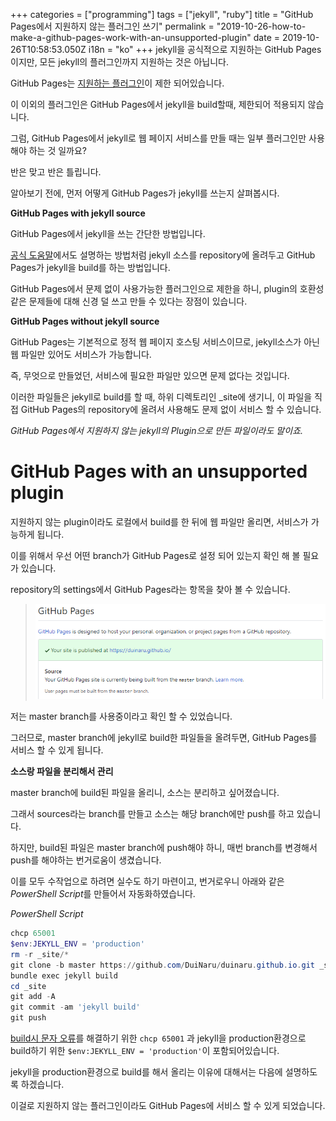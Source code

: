 +++
categories = ["programming"]
tags = ["jekyll", "ruby"]
title = "GitHub Pages에서 지원하지 않는 플러그인 쓰기"
permalink = "2019-10-26-how-to-make-a-github-pages-work-with-an-unsupported-plugin"
date = 2019-10-26T10:58:53.050Z
i18n = "ko"
+++
jekyll을 공식적으로 지원하는 GitHub Pages이지만, 모든 jekyll의 플러그인까지 지원하는 것은 아닙니다.

GitHub Pages는  [지원하는 플러그인](http://pages.github.com/versions/)이 제한 되어있습니다.

이 이외의 플러그인은 GitHub Pages에서 jekyll을 build할때, 제한되어 적용되지 않습니다.

그럼, GitHub Pages에서 jekyll로 웹 페이지 서비스를 만들 때는 일부 플러그인만 사용해야 하는 것 일까요?

반은 맞고 반은 틀립니다.

알아보기 전에, 먼저 어떻게 GitHub Pages가  jekyll를 쓰는지 살펴봅시다.

**GitHub Pages with jekyll source**

GitHub Pages에서 jekyll을 쓰는 간단한 방법입니다.

[공식 도움말](https://help.github.com/en/github/working-with-github-pages/setting-up-a-github-pages-site-with-jekyll)에서도 설명하는 방법처럼 jekyll 소스를 repository에 올려두고 GitHub Pages가 jekyll을 build를 하는 방법입니다.

GitHub Pages에서 문제 없이 사용가능한 플러그인으로 제한을 하니, plugin의 호환성 같은 문제들에 대해 신경 덜 쓰고 만들 수 있다는 장점이 있습니다.

**GitHub Pages without jekyll source**

GitHub Pages는 기본적으로 정적 웹 페이지 호스팅 서비스이므로, jekyll소스가 아닌 웹 파일만 있어도 서비스가 가능합니다.

즉, 무엇으로 만들었던, 서비스에 필요한 파일만 있으면 문제 없다는 것입니다.

이러한 파일들은 jekyll로 build를 할 때, 하위 디렉토리인 _site에 생기니, 이 파일을 직접 GitHub Pages의 repository에 올려서 사용해도 문제 없이 서비스 할 수 있습니다.

*GitHub Pages에서 지원하지 않는 jekyll의 Plugin으로 만든 파일이라도 말이죠.*

# GitHub Pages with an unsupported plugin

지원하지 않는 plugin이라도 로컬에서 build를 한 뒤에 웹 파일만 올리면, 서비스가 가능하게 됩니다.

이를 위해서 우선 어떤 branch가 GitHub Pages로 설정 되어 있는지 확인 해 볼 필요가 있습니다.

repository의 settings에서 GitHub Pages라는 항목을 찾아 볼 수 있습니다.

> ![GitHub Pages Settings](/img/uploads/settings-github-pages.png)

저는 master branch를 사용중이라고 확인 할 수 있었습니다.

그러므로, master branch에 jekyll로 build한 파일들을 올려두면, GitHub Pages를 서비스 할 수 있게 됩니다.

**소스랑 파일을 분리해서 관리**

master branch에 build된 파일을 올리니, 소스는 분리하고 싶어졌습니다.

그래서 sources라는 branch를 만들고 소스는 해당 branch에만 push를 하고 있습니다.

하지만, build된 파일은 master branch에 push해야 하니, 매번 branch를 변경해서 push를 해야하는 번거로움이 생겼습니다.

이를 모두 수작업으로 하려면 실수도 하기 마련이고, 번거로우니 아래와 같은 *PowerShell Script*를 만들어서 자동화하였습니다.

*PowerShell Script*

```powershell
chcp 65001
$env:JEKYLL_ENV = 'production'
rm -r _site/*
git clone -b master https://github.com/DuiNaru/duinaru.github.io.git _site
bundle exec jekyll build
cd _site
git add -A
git commit -am 'jekyll build'
git push
```

[build시 문자 오류](../2019-10-23-blog-with-development-and-experience#%EB%AC%B8%EC%A0%9C-%ED%95%B4%EA%B2%B0)를 해결하기 위한 `chcp 65001` 과 jekyll을 production환경으로 build하기 위한 `$env:JEKYLL_ENV = 'production'`이 포함되어있습니다.

jekyll을 production환경으로 build를 해서 올리는 이유에 대해서는 다음에 설명하도록 하겠습니다.

이걸로 지원하지 않는 플러그인이라도 GitHub Pages에 서비스 할 수 있게 되었습니다.